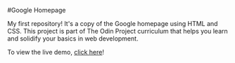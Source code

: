 #Google Homepage

My first repository! It's a copy of the Google homepage using HTML and CSS. This project is part of The Odin Project curriculum that helps you learn and solidify your basics in web development. 

To view the live demo, [click here](https://litwix.github.io/Google_Homepage/)!